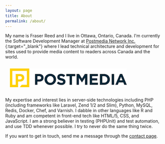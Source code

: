 ```yaml
---
layout: page
title: About
permalink: /about/
---
```



My name is Fraser Reed and I live in Ottawa, Ontario, Canada.  I'm currently the Software Development Manager at 
[Postmedia Network Inc.](https://www.postmedia.com/){:target="_blank"} where I lead technical architecture and development for sites used
 to provide media content to readers across Canada and the world.

<a href="https://www.postmedia.com/" target="_blank">
	<img src="/css/logos/postmedia.png" style="height: 60px; margin: 15px;" alt="Postmedia Network Inc.">
</a>

My expertise and interest lies in server-side technologies including PHP (including frameworks like Laravel, Zend 1/2 and Slim), Python,
MySQL, Redis, Docker, Chef, and Varnish.  I dabble in other languages like R and Ruby and am competent in front-end tech like HTML/5, 
CSS, and JavaScript.  I am a strong believer in testing (PHPUnit) and test automation, and use TDD whenever possible.  I try to never do the same thing twice.

If you want to get in touch, send me a message through the [contact page](/contact/).
